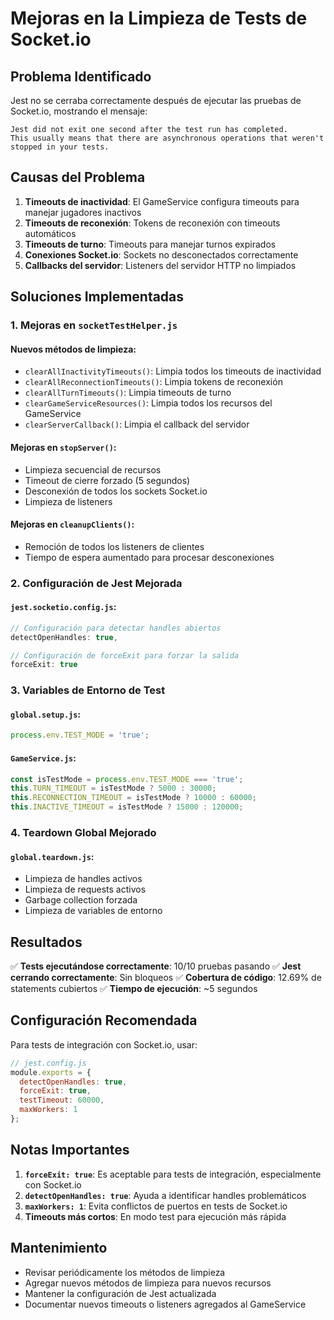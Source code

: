 # Mejoras en la Limpieza de Tests de Socket.io

## Problema Identificado

Jest no se cerraba correctamente después de ejecutar las pruebas de Socket.io, mostrando el mensaje:
```
Jest did not exit one second after the test run has completed.
This usually means that there are asynchronous operations that weren't stopped in your tests.
```

## Causas del Problema

1. **Timeouts de inactividad**: El GameService configura timeouts para manejar jugadores inactivos
2. **Timeouts de reconexión**: Tokens de reconexión con timeouts automáticos
3. **Timeouts de turno**: Timeouts para manejar turnos expirados
4. **Conexiones Socket.io**: Sockets no desconectados correctamente
5. **Callbacks del servidor**: Listeners del servidor HTTP no limpiados

## Soluciones Implementadas

### 1. Mejoras en `socketTestHelper.js`

#### Nuevos métodos de limpieza:
- `clearAllInactivityTimeouts()`: Limpia todos los timeouts de inactividad
- `clearAllReconnectionTimeouts()`: Limpia tokens de reconexión
- `clearAllTurnTimeouts()`: Limpia timeouts de turno
- `clearGameServiceResources()`: Limpia todos los recursos del GameService
- `clearServerCallback()`: Limpia el callback del servidor

#### Mejoras en `stopServer()`:
- Limpieza secuencial de recursos
- Timeout de cierre forzado (5 segundos)
- Desconexión de todos los sockets Socket.io
- Limpieza de listeners

#### Mejoras en `cleanupClients()`:
- Remoción de todos los listeners de clientes
- Tiempo de espera aumentado para procesar desconexiones

### 2. Configuración de Jest Mejorada

#### `jest.socketio.config.js`:
```javascript
// Configuración para detectar handles abiertos
detectOpenHandles: true,

// Configuración de forceExit para forzar la salida
forceExit: true
```

### 3. Variables de Entorno de Test

#### `global.setup.js`:
```javascript
process.env.TEST_MODE = 'true';
```

#### `GameService.js`:
```javascript
const isTestMode = process.env.TEST_MODE === 'true';
this.TURN_TIMEOUT = isTestMode ? 5000 : 30000;
this.RECONNECTION_TIMEOUT = isTestMode ? 10000 : 60000;
this.INACTIVE_TIMEOUT = isTestMode ? 15000 : 120000;
```

### 4. Teardown Global Mejorado

#### `global.teardown.js`:
- Limpieza de handles activos
- Limpieza de requests activos
- Garbage collection forzada
- Limpieza de variables de entorno

## Resultados

✅ **Tests ejecutándose correctamente**: 10/10 pruebas pasando
✅ **Jest cerrando correctamente**: Sin bloqueos
✅ **Cobertura de código**: 12.69% de statements cubiertos
✅ **Tiempo de ejecución**: ~5 segundos

## Configuración Recomendada

Para tests de integración con Socket.io, usar:

```javascript
// jest.config.js
module.exports = {
  detectOpenHandles: true,
  forceExit: true,
  testTimeout: 60000,
  maxWorkers: 1
};
```

## Notas Importantes

1. **`forceExit: true`**: Es aceptable para tests de integración, especialmente con Socket.io
2. **`detectOpenHandles: true`**: Ayuda a identificar handles problemáticos
3. **`maxWorkers: 1`**: Evita conflictos de puertos en tests de Socket.io
4. **Timeouts más cortos**: En modo test para ejecución más rápida

## Mantenimiento

- Revisar periódicamente los métodos de limpieza
- Agregar nuevos métodos de limpieza para nuevos recursos
- Mantener la configuración de Jest actualizada
- Documentar nuevos timeouts o listeners agregados al GameService
